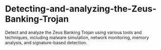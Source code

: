 # Detecting-and-analyzing-the-Zeus-Banking-Trojan
Detect and analyze the Zeus Banking Trojan using various tools and techniques, including malware simulation, network monitoring, memory analysis, and signature-based detection.
